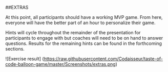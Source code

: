 ##EXTRAS

At this point, all participants should have a working MVP game. From here,
everyone will have the better part of an hour to personalize their game.

Hints will cycle throughout the remainder of the presentation for participants
to engage with but coaches will need to be on hand to answer questions. Results
for the remaining hints can be found in the forthcoming sections.

![Exercise result]
(https://raw.githubusercontent.com/Codaisseur/taste-of-code-balloon-game/master/Screenshots/extras.png)
